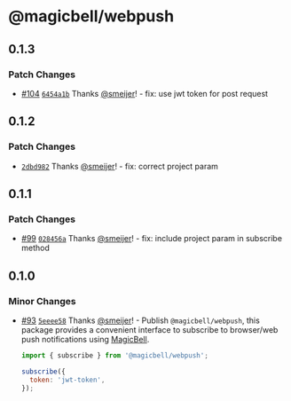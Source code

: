 # @magicbell/webpush

## 0.1.3

### Patch Changes

- [#104](https://github.com/magicbell-io/magicbell-js/pull/104) [`6454a1b`](https://github.com/magicbell-io/magicbell-js/commit/6454a1b0cb1de65e700bc065ab89c41f0e5c549a) Thanks [@smeijer](https://github.com/smeijer)! - fix: use jwt token for post request

## 0.1.2

### Patch Changes

- [`2dbd982`](https://github.com/magicbell-io/magicbell-js/commit/2dbd982b750736809525a00d083f06b5fe9cb9e2) Thanks [@smeijer](https://github.com/smeijer)! - fix: correct project param

## 0.1.1

### Patch Changes

- [#99](https://github.com/magicbell-io/magicbell-js/pull/99) [`028456a`](https://github.com/magicbell-io/magicbell-js/commit/028456a1acd4a7e9487aa991d0e9e8da43f344ba) Thanks [@smeijer](https://github.com/smeijer)! - fix: include project param in subscribe method

## 0.1.0

### Minor Changes

- [#93](https://github.com/magicbell-io/magicbell-js/pull/93) [`5eeee58`](https://github.com/magicbell-io/magicbell-js/commit/5eeee58ef8f92a68bbe3d0407f1630d5531074ec) Thanks [@smeijer](https://github.com/smeijer)! - Publish `@magicbell/webpush`, this package provides a convenient interface to subscribe to browser/web push notifications using [MagicBell](https://magicbell.com).

  ```js
  import { subscribe } from '@magicbell/webpush';

  subscribe({
    token: 'jwt-token',
  });
  ```
